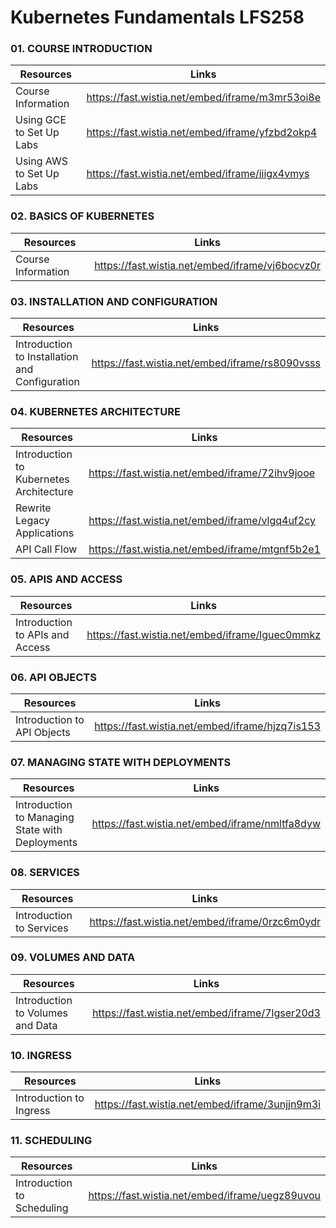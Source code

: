 # Kubernetes Fundamentals LFS258

### 01. COURSE INTRODUCTION

Resources | Links
--- | ---
Course Information | https://fast.wistia.net/embed/iframe/m3mr53oi8e
Using GCE to Set Up Labs | https://fast.wistia.net/embed/iframe/yfzbd2okp4
Using AWS to Set Up Labs | https://fast.wistia.net/embed/iframe/iiigx4vmys

### 02. BASICS OF KUBERNETES

Resources | Links
--- | ---
Course Information | https://fast.wistia.net/embed/iframe/vj6bocvz0r

### 03. INSTALLATION AND CONFIGURATION

Resources | Links
--- | ---
Introduction to Installation and Configuration | https://fast.wistia.net/embed/iframe/rs8090vsss

### 04. KUBERNETES ARCHITECTURE

Resources | Links
--- | ---
Introduction to Kubernetes Architecture | https://fast.wistia.net/embed/iframe/72ihv9jooe
Rewrite Legacy Applications | https://fast.wistia.net/embed/iframe/vlgq4uf2cy
API Call Flow | https://fast.wistia.net/embed/iframe/mtgnf5b2e1

### 05. APIS AND ACCESS

Resources | Links
--- | ---
Introduction to APIs and Access | https://fast.wistia.net/embed/iframe/lguec0mmkz

### 06. API OBJECTS

Resources | Links
--- | ---
Introduction to API Objects | https://fast.wistia.net/embed/iframe/hjzq7is153

### 07. MANAGING STATE WITH DEPLOYMENTS

Resources | Links
--- | ---
Introduction to Managing State with Deployments | https://fast.wistia.net/embed/iframe/nmltfa8dyw

### 08. SERVICES

Resources | Links
--- | ---
Introduction to Services | https://fast.wistia.net/embed/iframe/0rzc6m0ydr

### 09. VOLUMES AND DATA

Resources | Links
--- | ---
Introduction to Volumes and Data | https://fast.wistia.net/embed/iframe/7lgser20d3

### 10. INGRESS

Resources | Links
--- | ---
Introduction to Ingress | https://fast.wistia.net/embed/iframe/3unjjn9m3i

### 11. SCHEDULING

Resources | Links
--- | ---
Introduction to Scheduling | https://fast.wistia.net/embed/iframe/uegz89uvou



